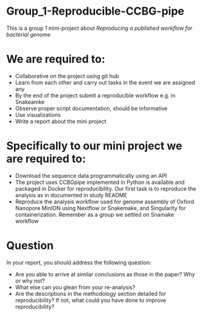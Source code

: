# Group_1-Reproducible-CCBG-pipe

This is a group 1 mini-project about *Reproducing a published workflow for bacterial genome*

# We are required to:
- Collaborative on the project using git hub 
- Learn from each other and carry out tasks in the event we are assigned any
- By the end of the project submit a reproducible workflow e.g. in Snakeamke
- Observe proper script documentation, should be informative
- Use visualizations
- Write a report about the mini project

# Specifically to our mini project we are required to:
- Download the sequence data programmatically using an API
- The project uses CCBGpipe implemented in Python is available and packaged in Docker for reproducibility. 
  Our first task is to reproduce the analysis as in documented in study README
- Reproduce the analysis workflow used for genome assembly of Oxford Nanopore MinION using Nextflow or Snakemake, and Singularity for containerization.
  Remember as a group we settled on Snamake workflow

# Question
In your report, you should address the following question:

- Are you able to arrive at similar conclusions as those in the paper? Why or why not?
- What else can you glean from your re-analysis?
- Are the descriptions in the methodology section detailed for reproducibility? If not, what could you have done to improve reproducibility?
